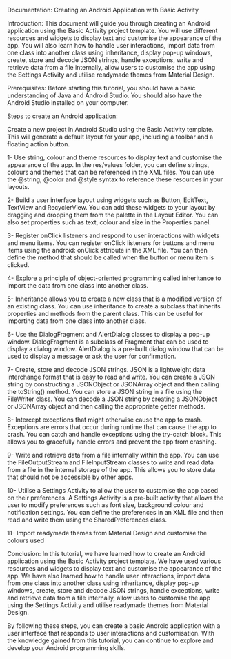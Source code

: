 Documentation: Creating an Android Application with Basic Activity

Introduction:
This document will guide you through creating an Android application using the Basic Activity project template. 
You will use different resources and widgets to display text and customise the appearance of the app. 
You will also learn how to handle user interactions, import data from one class into another class using inheritance,
display pop-up windows, create, store and decode JSON strings, handle exceptions, write and retrieve data from a file internally,
allow users to customise the app using the Settings Activity and utilise readymade themes from Material Design.

Prerequisites:
Before starting this tutorial, you should have a basic understanding of Java and Android Studio. 
You should also have the Android Studio installed on your computer.

Steps to create an Android application:

Create a new project in Android Studio using the Basic Activity template. This will generate a
default layout for your app, including a toolbar and a floating action button.



1- Use string, colour and theme resources to display text and customise the appearance of the app. 
In the res/values folder, you can define strings, colours and themes that can be referenced in the XML files. 
You can use the @string, @color and @style syntax to reference these resources in your layouts.



2- Build a user interface layout using widgets such as Button, EditText, TextView and RecyclerView. 
You can add these widgets to your layout by dragging and dropping them from the palette in the Layout Editor.
You can also set properties such as text, colour and size in the Properties panel.



3- Register onClick listeners and respond to user interactions with widgets and menu items.
You can register onClick listeners for buttons and menu items using the android: onClick attribute in the XML file.
You can then define the method that should be called when the button or menu item is clicked.



4- Explore a principle of object-oriented programming called inheritance to import the data 
from one class into another class. 



5- Inheritance allows you to create a new class that is a modified
version of an existing class. You can use inheritance to create a subclass that inherits properties
and methods from the parent class. This can be useful for importing data from one class into another class.



6- Use the DialogFragment and AlertDialog classes to display a pop-up window. DialogFragment is a 
subclass of Fragment that can be used to display a dialog window. AlertDialog is a pre-built dialog window 
that can be used to display a message or ask the user for confirmation.



7- Create, store and decode JSON strings. JSON is a lightweight data interchange format that is easy to read and write.
You can create a JSON string by constructing a JSONObject or JSONArray object and then calling the toString() method. 
You can store a JSON string in a file using the FileWriter class. You can decode a JSON string by creating a 
JSONObject or JSONArray object and then calling the appropriate getter methods.



8- Intercept exceptions that might otherwise cause the app to crash. Exceptions are errors that occur during 
runtime that can cause the app to crash. You can catch and handle exceptions using the try-catch block. 
This allows you to gracefully handle errors and prevent the app from crashing.



9- Write and retrieve data from a file internally within the app. You can use the FileOutputStream and 
FileInputStream classes to write and read data from a file in the internal storage of the app. 
This allows you to store data that should not be accessible by other apps.



10- Utilise a Settings Activity to allow the user to customise the app based on their preferences.
A Settings Activity is a pre-built activity that allows the user to modify preferences such as font size,
background colour and notification settings. You can define the preferences in an XML file and then 
read and write them using the SharedPreferences class.



11- Import readymade themes from Material Design and customise the colours used


Conclusion:
In this tutorial, we have learned how to create an Android application using the Basic Activity project template. 
We have used various resources and widgets to display text and customise the appearance of the app. 
We have also learned how to handle user interactions, import data from one class into another class 
using inheritance, display pop-up windows, create, store and decode JSON strings, handle exceptions, 
write and retrieve data from a file internally, allow users to customise the app using the Settings 
Activity and utilise readymade themes from Material Design.

By following these steps, you can create a basic Android application with a user interface that 
responds to user interactions and customisation. With the knowledge gained from this tutorial, 
you can continue to explore and develop your Android programming skills.